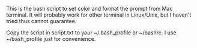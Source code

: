 This is the bash script to set color and format the prompt from Mac terminal. It will probably work for other terminal in Linux/Unix, but I haven't tried thus cannot guarantee.

Copy the script in script.txt to your ~/.bash_profile or ~/bashrc. I use ~/bash_profile just for convenience.